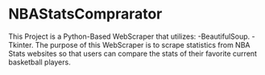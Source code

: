 # NBAStatsComprarator

This Project is a Python-Based WebScraper that utilizes:
-BeautifulSoup.
-Tkinter. 
The purpose of this WebScraper is to scrape statistics from NBA Stats websites so that users can compare the stats of their favorite current basketball players.
